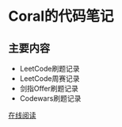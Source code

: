 # Coral的代码笔记

## 主要内容
- LeetCode刷题记录
- LeetCode周赛记录
- 剑指Offer刷题记录
- Codewars刷题记录

[在线阅读](http://code.scarboroughcoral.top)

